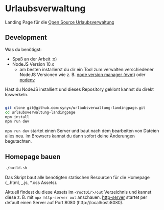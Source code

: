 # Urlaubsverwaltung

Landing Page für die [Open Source Urlaubsverwaltung](https://github.com/synyx/urlaubsverwaltung)

## Development

Was du benötigst:

- Spaß an der Arbeit :o)
- NodeJS Version 10.x
  - am besten installierst du dir ein Tool zum verwalten verschiedener NodeJS Versionen wie z. B. [node version manager (nvm)](https://github.com/creationix/nvm) oder [nodenv](https://github.com/nodenv/nodenv)

Hast du NodeJS installiert und dieses Repository geklont kannst du direkt loswerkeln.

```bash

git clone git@github.com:synyx/urlaubsverwaltung-landingpage.git
cd urlaubsverwaltung-landingpage
npm install
npm run dev
```

`npm run dev` startet einen Server und baut nach dem bearbeiten von Dateien alles neu. Im Browsers kannst du dann sofort deine Änderungen begutachten.

## Homepage bauen

```bash
./build.sh
```

Das Skript baut alle benötigten statischen Resourcen für die Homepage (_.html, _.js, \*.css Assets).

Aktuell findest du diese Assets im `<rootDir>/out` Verzeichnis und kannst diese z. B. mit `npx http-server out` anschauen. [http-server](https://github.com/indexzero/http-server) startet per default einen Server auf Port 8080 (http://localhost:8080).
